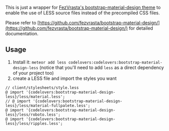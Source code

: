 This is just a wrapper for [FezVrasta's bootstrap-material-design theme](https://github.com/fezvrasta/bootstrap-material-design/) to enable the use of LESS source files instead of the precompiled CSS files.

Please refer to [https://github.com/fezvrasta/bootstrap-material-design/](https://github.com/fezvrasta/bootstrap-material-design/) for detailed documentation.

## Usage

1. Install it: `meteor add less codelovers:codelovers:bootstrap-material-design-less`
    (notice that you'll need to add `less` as a direct dependency of your project too) 
2. create a LESS file and import the styles you want

```less
// client/stylesheets/style.less
@ import '{codelovers:bootstrap-material-design-less}/less/material.less';
// @ import '{codelovers:bootstrap-material-design-less}/less/material-fullpalete.less';
@ import '{codelovers:bootstrap-material-design-less}/less/roboto.less';
@ import '{codelovers:bootstrap-material-design-less}/less/ripples.less';
```
